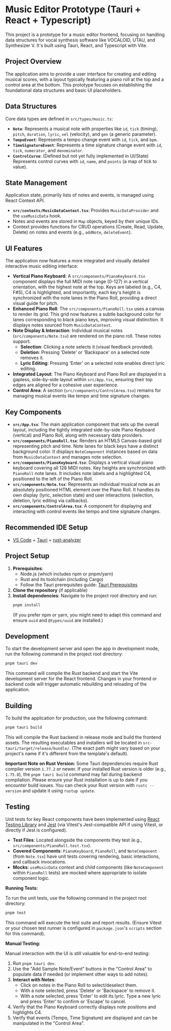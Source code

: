 # Music Editor Prototype (Tauri + React + Typescript)

This project is a prototype for a music editor frontend, focusing on handling data structures for vocal synthesis software like VOCALOID, UTAU, and Synthesizer V. It's built using Tauri, React, and Typescript with Vite.

## Project Overview

The application aims to provide a user interface for creating and editing musical scores, with a layout typically featuring a piano roll at the top and a control area at the bottom. This prototype focuses on establishing the foundational data structures and basic UI placeholders.

## Data Structures

Core data types are defined in `src/types/music.ts`:

*   **`Note`**: Represents a musical note with properties like `id`, `tick` (timing), `pitch`, `duration`, `lyric`, `vel` (velocity), and `gen` (a generic parameter).
*   **`TempoEvent`**: Represents a tempo change event with `id`, `tick`, and `bpm`.
*   **`TimeSignatureEvent`**: Represents a time signature change event with `id`, `tick`, `numerator`, and `denominator`.
*   **`ControlCurve`**: (Defined but not yet fully implemented in UI/State) Represents control curves with `id`, `name`, and `points` (a map of tick to value).

## State Management

Application state, primarily lists of notes and events, is managed using React Context API.
*   **`src/contexts/MusicDataContext.tsx`**: Provides `MusicDataProvider` and the `useMusicData` hook.
*   Notes and events are stored in `Map` objects, keyed by their unique IDs.
*   Context provides functions for CRUD operations (Create, Read, Update, Delete) on notes and events (e.g., `addNote`, `deleteEvent`).

## UI Features

The application now features a more integrated and visually detailed interactive music editing interface:

*   **Vertical Piano Keyboard**: A `src/components/PianoKeyboard.tsx` component displays the full MIDI note range (0-127) in a vertical orientation, with the highest note at the top. Keys are labeled (e.g., C4, F#5), C4 is highlighted, and importantly, each key's height is synchronized with the note lanes in the Piano Roll, providing a direct visual guide for pitch.
*   **Enhanced Piano Roll**: The `src/components/PianoRoll.tsx` uses a canvas to render its grid. This grid now features a subtle background color for lanes corresponding to black piano keys, improving visual distinction. It displays notes sourced from `MusicDataContext`.
*   **Note Display & Interaction**: Individual musical notes (`src/components/Note.tsx`) are rendered on the piano roll. These notes support:
    *   **Selection**: Clicking a note selects it (visual feedback provided).
    *   **Deletion**: Pressing 'Delete' or 'Backspace' on a selected note removes it.
    *   **Lyric Editing**: Pressing 'Enter' on a selected note enables direct lyric editing.
*   **Integrated Layout**: The Piano Keyboard and Piano Roll are displayed in a gapless, side-by-side layout within `src/App.tsx`, ensuring their top edges are aligned for a cohesive user experience.
*   **Control Area**: A section (`src/components/ControlArea.tsx`) remains for managing musical events like tempo and time signature changes.

## Key Components

*   **`src/App.tsx`**: The main application component that sets up the overall layout, including the tightly integrated side-by-side Piano Keyboard (vertical) and Piano Roll, along with necessary data providers.
*   **`src/components/PianoRoll.tsx`**: Renders an HTML5 Canvas-based grid representing pitch and time. Note lanes for black keys have a distinct background color. It displays `NoteComponent` instances based on data from `MusicDataContext` and manages note selection.
*   **`src/components/PianoKeyboard.tsx`**: Displays a vertical visual piano keyboard covering all 128 MIDI notes. Key heights are synchronized with `PianoRoll` note lanes. It includes note labels and a highlighted C4, positioned to the left of the Piano Roll.
*   **`src/components/Note.tsx`**: Represents an individual musical note as an absolutely positioned HTML element over the Piano Roll. It handles its own display (lyric, selection state) and user interactions (selection, deletion, lyric editing via callbacks).
*   **`src/components/ControlArea.tsx`**: A component for displaying and interacting with control events like tempo and time signature changes.

## Recommended IDE Setup

- [VS Code](https://code.visualstudio.com/) + [Tauri](https://marketplace.visualstudio.com/items?itemName=tauri-apps.tauri-vscode) + [rust-analyzer](https://marketplace.visualstudio.com/items?itemName=rust-lang.rust-analyzer)

## Project Setup

1.  **Prerequisites**:
    *   Node.js (which includes npm or pnpm/yarn)
    *   Rust and its toolchain (including Cargo)
    *   Follow the Tauri prerequisites guide: [Tauri Prerequisites](https://tauri.app/v1/guides/getting-started/prerequisites)
2.  **Clone the repository** (if applicable)
3.  **Install dependencies**:
    Navigate to the project root directory and run:
    ```bash
    pnpm install
    ```
    (If you prefer npm or yarn, you might need to adapt this command and ensure `uuid` and `@types/uuid` are installed.)

## Development

To start the development server and open the app in development mode, run the following command in the project root directory:

```bash
pnpm tauri dev
```

This command will compile the Rust backend and start the Vite development server for the React frontend. Changes in your frontend or backend code will trigger automatic rebuilding and reloading of the application.

## Building

To build the application for production, use the following command:

```bash
pnpm tauri build
```

This will compile the Rust backend in release mode and build the frontend assets. The resulting executables and installers will be located in `src-tauri/target/release/bundle/`. (The exact path might vary based on your project's name if it's different from the template's default).

**Important Note on Rust Version:** Some Tauri dependencies require Rust compiler version `1.77.2` or newer. If your installed Rust version is older (e.g., `1.75.0`), the `pnpm tauri build` command may fail during backend compilation. Please ensure your Rust installation is up to date if you encounter build issues. You can check your Rust version with `rustc --version` and update it using `rustup update`.

## Testing

Unit tests for key React components have been implemented using [React Testing Library](https://testing-library.com/docs/react-testing-library/intro/) and [Jest](https://jestjs.io/) (via Vitest's Jest-compatible API if using Vitest, or directly if Jest is configured).

*   **Test Files**: Located alongside the components they test (e.g., `src/components/PianoRoll.test.tsx`).
*   **Covered Components**: `PianoKeyboard`, `PianoRoll`, and `NoteComponent` (from `Note.tsx`) have unit tests covering rendering, basic interactions, and callback invocations.
*   **Mocks**: `useMusicData` context and child components (like `NoteComponent` within `PianoRoll` tests) are mocked where appropriate to isolate component logic.

**Running Tests:**

To run the unit tests, use the following command in the project root directory:

```bash
pnpm test
```
This command will execute the test suite and report results. (Ensure Vitest or your chosen test runner is configured in `package.json`'s `scripts` section for this command).

**Manual Testing:**

Manual interaction with the UI is still valuable for end-to-end testing:

1.  Run `pnpm tauri dev`.
2.  Use the "Add Sample Note/Event" buttons in the "Control Area" to populate data if needed (or implement other ways to add notes).
3.  **Interact with Notes**:
    *   Click on notes in the Piano Roll to select/deselect them.
    *   With a note selected, press 'Delete' or 'Backspace' to remove it.
    *   With a note selected, press 'Enter' to edit its lyric. Type a new lyric and press 'Enter' to confirm or 'Escape' to cancel.
4.  Verify that the Piano Keyboard correctly displays note positions and highlights C4.
5.  Verify that events (Tempo, Time Signature) are displayed and can be manipulated in the "Control Area".
